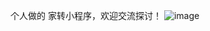 个人做的 家转小程序，欢迎交流探讨！
![image](https://github.com/weekendyy/homeDecoration/blob/master/img/gh_1366f73a8de5_1280.jpg)
